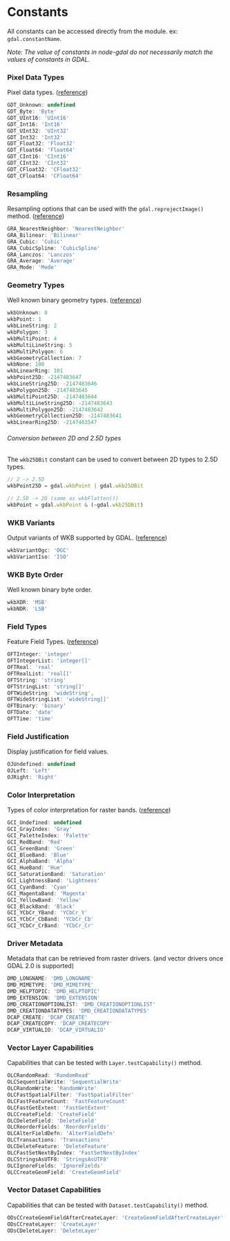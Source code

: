 # Constants 

All constants can be accessed directly from the module. ex: `gdal.constantName`. 

*Note: The value of constants in node-gdal do not necessarily match the values of constants in GDAL.*

### Pixel Data Types

Pixel data types. ([reference](http://www.gdal.org/gdal_8h.html#a22e22ce0a55036a96f652765793fb7a4))

```js
GDT_Unknown: undefined
GDT_Byte: 'Byte'
GDT_UInt16: 'UInt16'
GDT_Int16: 'Int16'
GDT_UInt32: 'UInt32'
GDT_Int32: 'Int32'
GDT_Float32: 'Float32'
GDT_Float64: 'Float64'
GDT_CInt16: 'CInt16'
GDT_CInt32: 'CInt32'
GDT_CFloat32: 'CFloat32'
GDT_CFloat64: 'CFloat64'
```

### Resampling

Resampling options that can be used with the `gdal.reprojectImage()` method. ([reference](http://www.gdal.org/gdalwarper_8h.html#a4775b029869df1f9270ad554c0633843))

```js
GRA_NearestNeighbor: 'NearestNeighbor'
GRA_Bilinear: 'Bilinear'
GRA_Cubic: 'Cubic'
GRA_CubicSpline: 'CubicSpline'
GRA_Lanczos: 'Lanczos'
GRA_Average: 'Average'
GRA_Mode: 'Mode'
```

### Geometry Types

Well known binary geometry types. ([reference](http://www.gdal.org/ogr__core_8h.html#a800236a0d460ef66e687b7b65610f12a))

```js
wkbUnknown: 0
wkbPoint: 1
wkbLineString: 2
wkbPolygon: 3
wkbMultiPoint: 4
wkbMultiLineString: 5
wkbMultiPolygon: 6
wkbGeometryCollection: 7
wkbNone: 100
wkbLinearRing: 101
wkbPoint25D: -2147483647
wkbLineString25D: -2147483646
wkbPolygon25D: -2147483645
wkbMultiPoint25D: -2147483644
wkbMultiLineString25D: -2147483643
wkbMultiPolygon25D: -2147483642
wkbGeometryCollection25D: -2147483641
wkbLinearRing25D: -2147483547
```

###### Conversion between 2D and 2.5D types  

The `wkb25DBit` constant can be used to convert between 2D types to 2.5D types.

```js
// 2 -> 2.5D
wkbPoint25D = gdal.wkbPoint | gdal.wkb25DBit

// 2.5D -> 2D (same as wkbFlatten())
wkbPoint = gdal.wkbPoint & (~gdal.wkb25DBit)
``` 

### WKB Variants

Output variants of WKB supported by GDAL. ([reference](http://www.gdal.org/ogr__core_8h.html#a6716bd3399c31e7bc8b0fd94fd7d9ba6))

```js
wkbVariantOgc: 'OGC'
wkbVariantIso: 'ISO'
```

### WKB Byte Order

Well known binary byte order.

```js
wkbXDR: 'MSB'
wkbNDR: 'LSB'
```

### Field Types

Feature Field Types. ([reference](http://www.gdal.org/ogr__core_8h.html#a787194bea637faf12d61643124a7c9fc))

```js
OFTInteger: 'integer'
OFTIntegerList: 'integer[]'
OFTReal: 'real'
OFTRealList: 'real[]'
OFTString: 'string'
OFTStringList: 'string[]'
OFTWideString: 'wideString',
OFTWideStringList: 'wideString[]'
OFTBinary: 'binary'
OFTDate: 'date'
OFTTime: 'time'
```

### Field Justification 

Display justification for field values.

```js
OJUndefined: undefined
OJLeft: 'Left'
OJRight: 'Right'
```

### Color Interpretation

Types of color interpretation for raster bands. ([reference](http://www.gdal.org/gdal_8h.html#ace76452d94514561fffa8ea1d2a5968c))

```js
GCI_Undefined: undefined
GCI_GrayIndex: 'Gray'
GCI_PaletteIndex: 'Palette'
GCI_RedBand: 'Red'
GCI_GreenBand: 'Green'
GCI_BlueBand: 'Blue'
GCI_AlphaBand: 'Alpha'
GCI_HueBand: 'Hue'
GCI_SaturationBand: 'Saturation'
GCI_LightnessBand: 'Lightness'
GCI_CyanBand: 'Cyan'
GCI_MagentaBand: 'Magenta'
GCI_YellowBand: 'Yellow'
GCI_BlackBand: 'Black'
GCI_YCbCr_YBand: 'YCbCr_Y'
GCI_YCbCr_CbBand: 'YCbCr_Cb'
GCI_YCbCr_CrBand: 'YCbCr_Cr'
```

### Driver Metadata

Metadata that can be retrieved from raster drivers. (and vector drivers once GDAL 2.0 is supported)

```js
DMD_LONGNAME: 'DMD_LONGNAME'
DMD_MIMETYPE: 'DMD_MIMETYPE'
DMD_HELPTOPIC: 'DMD_HELPTOPIC'
DMD_EXTENSION: 'DMD_EXTENSION'
DMD_CREATIONOPTIONLIST: 'DMD_CREATIONOPTIONLIST'
DMD_CREATIONDATATYPES: 'DMD_CREATIONDATATYPES'
DCAP_CREATE: 'DCAP_CREATE'
DCAP_CREATECOPY: 'DCAP_CREATECOPY'
DCAP_VIRTUALIO: 'DCAP_VIRTUALIO'
```

### Vector Layer Capabilities

Capabilities that can be tested with `Layer.testCapability()` method.

```js
OLCRandomRead: 'RandomRead'
OLCSequentialWrite: 'SequentialWrite'
OLCRandomWrite: 'RandomWrite'
OLCFastSpatialFilter: 'FastSpatialFilter'
OLCFastFeatureCount: 'FastFeatureCount'
OLCFastGetExtent: 'FastGetExtent'
OLCCreateField: 'CreateField'
OLCDeleteField: 'DeleteField'
OLCReorderFields: 'ReorderFields'
OLCAlterFieldDefn: 'AlterFieldDefn'
OLCTransactions: 'Transactions'
OLCDeleteFeature: 'DeleteFeature'
OLCFastSetNextByIndex: 'FastSetNextByIndex'
OLCStringsAsUTF8: 'StringsAsUTF8'
OLCIgnoreFields: 'IgnoreFields'
OLCCreateGeomField: 'CreateGeomField'
```

### Vector Dataset Capabilities

Capabilities that can be tested with `Dataset.testCapability()` method.

```js
ODsCCreateGeomFieldAfterCreateLayer: 'CreateGeomFieldAfterCreateLayer'
ODsCCreateLayer: 'CreateLayer'
ODsCDeleteLayer: 'DeleteLayer'
```

